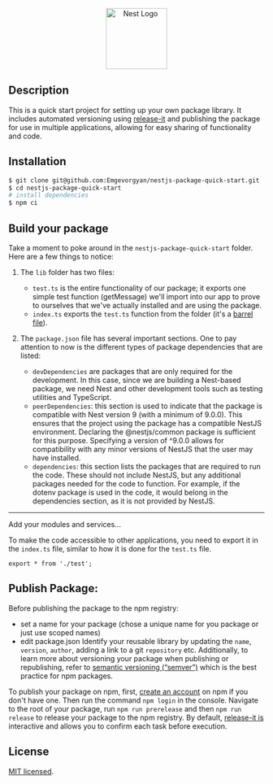 
<p align="center">
  <a href="http://nestjs.com/" target="blank"><img src="https://nestjs.com/img/logo-small.svg" width="120" alt="Nest Logo" /></a>
</p>

[travis-image]: https://api.travis-ci.org/nestjs/nest.svg?branch=master
[travis-url]: https://travis-ci.org/nestjs/nest
[linux-image]: https://img.shields.io/travis/nestjs/nest/master.svg?label=linux
[linux-url]: https://travis-ci.org/nestjs/nest


## Description

This is a quick start project for setting up your own package library. It includes automated versioning using [release-it](https://github.com/release-it/release-it) and publishing the package for use in multiple applications, allowing for easy sharing of functionality and code.


## Installation

```bash
$ git clone git@github.com:Emgevorgyan/nestjs-package-quick-start.git
$ cd nestjs-package-quick-start
# install dependencies
$ npm ci
```

## Build your package 

Take a moment to poke around in the `nestjs-package-quick-start` folder. Here are a few things to notice:

1. The `lib` folder has two files: 
	 * `test.ts` is the entire functionality of our package; it exports one simple test function (getMessage) we'll import into our app to prove to ourselves that we've actually installed and are using the package.
	 *  `index.ts` exports the `test.ts` function from the folder (it's a [barrel file](https://basarat.gitbook.io/typescript/main-1/barrel)).

2. The `package.json` file has several important sections. One to pay attention to now is the different types of package dependencies that are listed:
	* `devDependencies` are packages that are only required for the development. In this case, since we are building a Nest-based package, we need Nest and other development tools such as testing utilities and TypeScript.
	* `peerDependencies`: this section is used to indicate that the package is compatible with Nest version 9 (with a minimum of 9.0.0). This ensures that the project using the package has a compatible NestJS environment. Declaring the @nestjs/common package is sufficient for this purpose. Specifying a version of ^9.0.0 allows for compatibility with any minor versions of NestJS that the user may have installed.
	* `dependencies`: this section lists the packages that are required to run the code. These should not include NestJS, but any additional packages needed for the code to function. For example, if the dotenv package is used in the code, it would belong in the dependencies section, as it is not provided by NestJS.

***
Add your modules and services...

To make the code accessible to other applications, you need to export it in the `index.ts` file, similar to how it is done for the `test.ts` file.

`export * from './test';`


##  Publish Package:

Before publishing the package to the npm registry:

* set a name for your package (chose a unique name for you package or just use scoped names)
* edit package.json
Identify your reusable library by updating the `name`, `version`, `author`, adding a link to a git `repository` etc. Additionally, to learn more about versioning your package when publishing or republishing, refer to [semantic versioning (“semver”)](https://semver.org/) which is the best practice for npm packages.

To publish your package on npm, first, [create an account](https://www.npmjs.com/signup) on npm if you don't have one. Then run the command `npm login` in the console.
Navigate to the root of your package, run `npm run prerelease` and then `npm run release` to release your package to the npm registry. By default, [release-it is](https://github.com/release-it/release-it#interactive-vs-ci-mode) interactive and allows you to confirm each task before execution.


## License

[MIT licensed](LICENSE).
